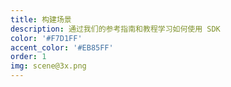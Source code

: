 ```yaml
---
title: 构建场景
description: 通过我们的参考指南和教程学习如何使用 SDK
color: '#F7D1FF'
accent_color: '#EB85FF'
order: 1
img: scene@3x.png
---
```

